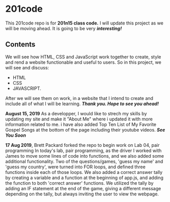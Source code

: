 # 201code
This 201code repo is for **201n15 class code.** I will update this project as we will be moving ahead.
It is going to be very ***interesting!***

## Contents
We will see how HTML, CSS and JavaScript work together to create, style and rend a website functionable and useful to users.
So in this project, we will see and discuss:
* HTML
* CSS
* JAVASCRIPT.  

After we will see them on work, in a website that I intend to create and include all of what I will be learning.
___Thank you. Hope to see you ahead!___

**August 15, 2019**
As a developper, I would like to strech my skills by updating my site and make it "About Me" where i updated it with more information related to me. i have also added Top Ten List of My Favorite Gospel Songs at the bottom of the page including their youtube videos. ***See You Soon***

**17 Aug 2019**, Brett Packard forked the repo to begin work on Lab 04, pair programming
In today's lab, pair programming, as the driver I worked with James to move some lines of code into functions, and we also added some additional functionality. Two of the questions/games, 'guess my name' and 'guess my country', were turned into FOR loops, and defined three functions inside each of those loops. We also added a correct answer tally by creating a variable and a function at the beginning of app.js, and adding the function to both 'correct answer' functions. We utilized the tally by adding an IF statement at the end of the game, giving a different message depending on the tally, but always inviting the user to view the webpage.

